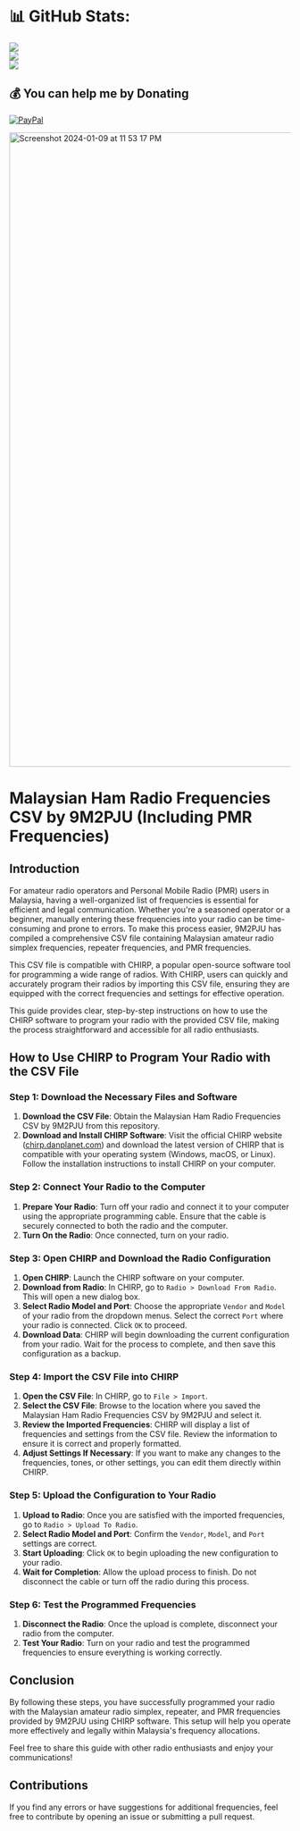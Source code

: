 


# 📊 GitHub Stats:
![](https://github-readme-stats.vercel.app/api?username=9M2PJU&theme=dark&hide_border=false&include_all_commits=false&count_private=false)<br/>
![](https://github-readme-streak-stats.herokuapp.com/?user=9M2PJU&theme=dark&hide_border=false)<br/>
![](https://github-readme-stats.vercel.app/api/top-langs/?username=9M2PJU&theme=dark&hide_border=false&include_all_commits=false&count_private=false&layout=compact)


  ## 💰 You can help me by Donating
  [![PayPal](https://img.shields.io/badge/PayPal-00457C?style=for-the-badge&logo=paypal&logoColor=white)](https://paypal.me/9m2pju) 

  
<!-- Proudly created with GPRM ( https://gprm.itsvg.in ) -->

<img width="1136" alt="Screenshot 2024-01-09 at 11 53 17 PM" src="https://github.com/9M2PJU/Malaysian-Ham-Radio-Simplex-and-Repeater-Frequencies/assets/991353/3dfc1b30-5877-40cc-9d13-e2e038d3a0e0">

# Malaysian Ham Radio Frequencies CSV by 9M2PJU (Including PMR Frequencies)

## Introduction

For amateur radio operators and Personal Mobile Radio (PMR) users in Malaysia, having a well-organized list of frequencies is essential for efficient and legal communication. Whether you're a seasoned operator or a beginner, manually entering these frequencies into your radio can be time-consuming and prone to errors. To make this process easier, 9M2PJU has compiled a comprehensive CSV file containing Malaysian amateur radio simplex frequencies, repeater frequencies, and PMR frequencies.

This CSV file is compatible with CHIRP, a popular open-source software tool for programming a wide range of radios. With CHIRP, users can quickly and accurately program their radios by importing this CSV file, ensuring they are equipped with the correct frequencies and settings for effective operation.

This guide provides clear, step-by-step instructions on how to use the CHIRP software to program your radio with the provided CSV file, making the process straightforward and accessible for all radio enthusiasts.

## How to Use CHIRP to Program Your Radio with the CSV File

### Step 1: Download the Necessary Files and Software

1. **Download the CSV File**: Obtain the Malaysian Ham Radio Frequencies CSV by 9M2PJU from this repository.
2. **Download and Install CHIRP Software**: Visit the official CHIRP website ([chirp.danplanet.com](https://chirp.danplanet.com)) and download the latest version of CHIRP that is compatible with your operating system (Windows, macOS, or Linux). Follow the installation instructions to install CHIRP on your computer.

### Step 2: Connect Your Radio to the Computer

1. **Prepare Your Radio**: Turn off your radio and connect it to your computer using the appropriate programming cable. Ensure that the cable is securely connected to both the radio and the computer.
2. **Turn On the Radio**: Once connected, turn on your radio.

### Step 3: Open CHIRP and Download the Radio Configuration

1. **Open CHIRP**: Launch the CHIRP software on your computer.
2. **Download from Radio**: In CHIRP, go to `Radio > Download From Radio`. This will open a new dialog box.
3. **Select Radio Model and Port**: Choose the appropriate `Vendor` and `Model` of your radio from the dropdown menus. Select the correct `Port` where your radio is connected. Click `OK` to proceed.
4. **Download Data**: CHIRP will begin downloading the current configuration from your radio. Wait for the process to complete, and then save this configuration as a backup.

### Step 4: Import the CSV File into CHIRP

1. **Open the CSV File**: In CHIRP, go to `File > Import`.
2. **Select the CSV File**: Browse to the location where you saved the Malaysian Ham Radio Frequencies CSV by 9M2PJU and select it.
3. **Review the Imported Frequencies**: CHIRP will display a list of frequencies and settings from the CSV file. Review the information to ensure it is correct and properly formatted.
4. **Adjust Settings If Necessary**: If you want to make any changes to the frequencies, tones, or other settings, you can edit them directly within CHIRP.

### Step 5: Upload the Configuration to Your Radio

1. **Upload to Radio**: Once you are satisfied with the imported frequencies, go to `Radio > Upload To Radio`.
2. **Select Radio Model and Port**: Confirm the `Vendor`, `Model`, and `Port` settings are correct.
3. **Start Uploading**: Click `OK` to begin uploading the new configuration to your radio.
4. **Wait for Completion**: Allow the upload process to finish. Do not disconnect the cable or turn off the radio during this process.

### Step 6: Test the Programmed Frequencies

1. **Disconnect the Radio**: Once the upload is complete, disconnect your radio from the computer.
2. **Test Your Radio**: Turn on your radio and test the programmed frequencies to ensure everything is working correctly.

## Conclusion

By following these steps, you have successfully programmed your radio with the Malaysian amateur radio simplex, repeater, and PMR frequencies provided by 9M2PJU using CHIRP software. This setup will help you operate more effectively and legally within Malaysia's frequency allocations.

Feel free to share this guide with other radio enthusiasts and enjoy your communications!

## Contributions

If you find any errors or have suggestions for additional frequencies, feel free to contribute by opening an issue or submitting a pull request.


